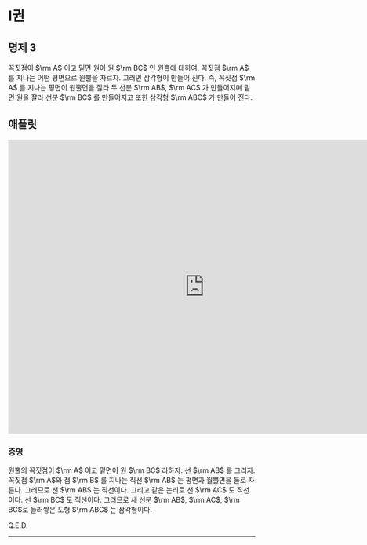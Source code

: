 # I권

## 명제 3

꼭짓점이 $\rm A$ 이고 밑면 원이 원 $\rm BC$ 인 원뿔에 대하여, 꼭짓점 $\rm A$ 를 지나는 어떤 평면으로 원뿔을 자르자. 그러면 삼각형이 만들어 진다. 즉, 꼭짓점 $\rm A$ 를 지나는 평면이 원뿔면을 잘라 두 선분 $\rm AB$, $\rm AC$ 가 만들어지며 밑면 원을 잘라 선분 $\rm BC$ 를 만들어지고 또한 삼각형 $\rm ABC$ 가 만들어 진다.

## 애플릿

<iframe
src="http://127.0.0.1:8000/Book_I/GGB_Html/Prop_3_Book_I_Apollonius.html"
width="800"
height="600"
frameborder="0"
framespacing="0"
marginheight="0"
marginwidth="0"
scrolling="no"
vspace="0"></iframe>


### 증명

원뿔의 꼭짓점이 $\rm A$ 이고 밑면이 원 $\rm BC$ 라하자. 선 $\rm AB$ 를 그리자. 꼭짓점 $\rm A$와 점 $\rm B$ 를 지나는 직선 $\rm AB$ 는 평면과 월뿔면을 둘로 자른다. 그러므로 선 $\rm AB$ 는 직선이다. 그리고 같은 논리로 선 $\rm AC$ 도 직선이다. 선 $\rm BC$ 도 직선이다. 그러므로 세 선분 $\rm AB$, $\rm AC$, $\rm BC$로 둘러쌓은 도형 $\rm ABC$ 는 삼각형이다.

Q.E.D.

---
